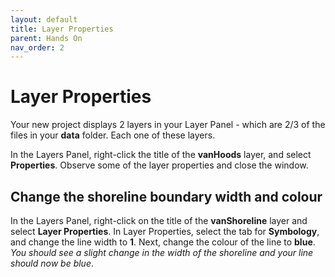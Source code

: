 ```yaml
---
layout: default
title: Layer Properties
parent: Hands On
nav_order: 2
---
```


# Layer Properties

Your new project displays 2 layers in your Layer Panel - which are 2/3 of the files in your **data** folder. Each one of these layers.    

In the Layers Panel, right-click the title of the **vanHoods** layer, and select **Properties**. Observe some of the layer properties and close the window.    

## Change the shoreline boundary width and colour
In the Layers Panel, right-click on the title of the **vanShoreline** layer and select **Layer Properties**. In Layer Properties, select the tab for **Symbology**, and change the line width to **1**. Next, change the colour of the line to **blue**. *You should see a slight change in the width of the shoreline and your line should now be blue*.
